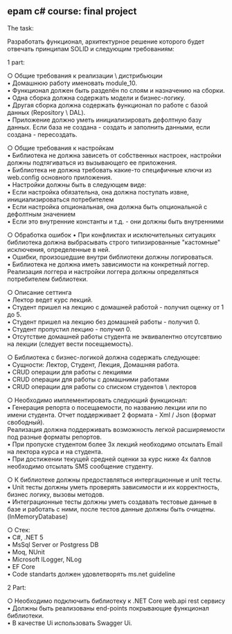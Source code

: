 ## epam c# course: final project
The task:  

Разработать функционал, архитектурное решение которого будет отвечать принципам SOLID и следующим требованиям:

1 part:  

○ Общие требования к реализации \ дистрибьюции  
    • Домашнюю работу именовать module_10.  
    • Функционал должен быть разделён по слоям и назначению на сборки.  
    • Одна сборка должна содержать модели и бизнес-логику.  
    • Другая сборка должна содержать функционал по работе с базой данных (Repository \ DAL).  
    • Приложение должно уметь инициализировать дефолтную базу данных. Если база не создана - создать и заполнить данными, если создана - пересоздать.  

○ Общие требования к настройкам  
    • Библиотека не должна зависеть от собственных настроек, настройки должны подтягиваться из вызывающего ее приложения.  
    • Библиотека не должна требовать какие-то специфичные ключи из web.config основного приложения.  
    • Настройки должны быть в следующем виде:  
      • Если настройка обязательна, она должна поступать извне, инициализироваться потребителем  
      • Если настройка опциональная, она должна быть опциональной с дефолтным значением  
      • Если это внутренние константы и т.д. - они должны быть внутренними  

○ Обработка ошибок 
    • При конфликтах и исключительных ситуациях библиотека должна выбрасывать строго типизированные "кастомные" исключения, определенные в ней.  
    • Ошибки, произошедшие внутри библиотеки должны логироваться.  
    • Библиотека не должна иметь зависимости на конкретный логгер. Реализация логгера и настройки логгера должны определяться потребителем библиотеки.  

○ Описание сеттинга  
    • Лектор ведет курс лекций.  
    • Студент пришeл на лекцию с домашней работой - получил оценку от 1 до 5.  
    • Студент пришел на лекцию без домашней работы - получил 0.  
    • Студент пропустил лекцию - получил 0.  
    • Отсутствие домашней работы студента не эквивалентно отсутсвтвию на лекции (следует вести посещаемость).  

○ Библиотека с бизнес-логикой должна содержать следующее:  
    • Сущности: Лектор, Студент, Лекция, Домашняя работа.  
    • CRUD операции для работы с лекциями   
    • CRUD операции для работы с домашними работами   
    • CRUD операции для работы со списком студентов \ лекторов  

○ Необходимо имплементировать следующий функционал:  
    • Генерация репорта о посещаемости, по названию лекции или по имени студента. Отчет поддерживает 2 формата - Xml / Json (формат свободный).   
      Реализация должна поддерживать возможность легкой расширяемости под разные форматы репортов.  
    • При пропуске студентом более 3х лекций необходимо отсылать Email на лектора курса и на студента.  
    • При достижении текущей средней оценки за курс ниже 4х баллов необходимо отсылать SMS сообщение студенту.  

○ К библиотеке должны предоставляться интергационные и unit тесты.   
    • Unit тесты должны уметь проверять зависимости и их корректность, бизнес логику, вызовы методов.  
    • Интеграционные тесты должны уметь создавать тестовые данные в базе и работать с ними, после тестов данные должны быть очищены. (InMemoryDatabase)  
    
○ Стек:  
    • C#, .NET 5  
    • MsSql Server or Postgress DB  
    • Moq, NUnit  
    • Microsoft ILogger, NLog  
    • EF Core  
    • Code standarts должен удовлетворять ms.net guideline  

2 Part:

○ Необходимо подключить библиотеку к .NET Core web.api rest сервису  
    • Должны быть реализованы end-points покрывающие функционал библиотеки.  
    • В качестве Ui использовать Swagger Ui.  
